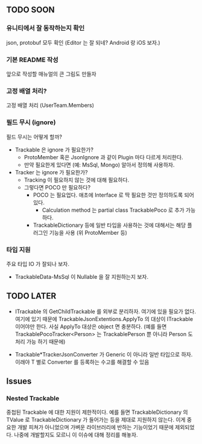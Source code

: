 ## TODO SOON

### 유니티에서 잘 동작하는지 확인

  json, protobuf 모두 확인 (Editor 는 잘 되네? Android 랑 iOS 보자.)

### 기본 README 작성

  앞으로 작성할 매뉴얼의 큰 그림도 만들자

### 고정 배열 처리?

  고정 배열 처리 (UserTeam.Members)

### 필드 무시 (ignore)

  필드 무시는 어떻게 할까?
  - Trackable 은 ignore 가 필요한가?
    - ProtoMember 혹은 JsonIgnore 과 같이 Plugin 마다 다르게 처리한다.
    - 만약 필요한게 있다면 (예: MsSql, Mongo) 알아서 정의해 사용하자.
  - Tracker 는 ignore 가 필요한가?
    - Tracking 이 필요하지 않는 것에 대해 필요하다.
    - 그렇다면 POCO 만 필요하다?
      - POCO 는 필요업다. 애초에 Interface 로 딱 필요한 것만 정의하도록 되어 있다.
        - Calculation method 는 partial class TrackablePoco 로 추가 가능하다.
      - TrackableDictionary 등에 일반 타입을 사용하는 것에 대해서는 해당 플러그인
        기능을 사용 (위 ProtoMember 등)

### 타입 지원

  주요 타입 IO 가 잘되나 보자.
  - TrackableData-MsSql 이 Nullable 을 잘 지원하는지 보자.

## TODO LATER

 - ITrackable 의 GetChildTrackable 를 외부로 분리하자. 여기에 있을 필요가 없다.
   여기에 있기 때문에 TrackableJsonExtentions.ApplyTo 의 대상이 ITrackable 이어야만 한다.
   사실 ApplyTo 대상은 object 면 충분하다.
   (예를 들면 TrackablePocoTracker\<Person\>
    는 TrackablePerson 뿐 아니라 Person 도 처리 가능 하기 때문에)

 - Trackable*TrackerJsonConverter 가 Generic 이 아니라 일반 타입으로 하자.
   이래야 T 별로 Converter 를 등록하는 수고를 해결할 수 있음

## Issues

### Nested Trackable

  중첩된 Trackable 에 대한 지원이 제한적이다.
  예를 들면 TrackableDictionary 의 TValue 로 TrackableDictionary 가 들어가는 등을 제대로 지원하지 않는다.
  이게 중요한 개발 피쳐가 아니었으며 가벼운 라이브러리에 반하는 기능이었기 때문에 제외되었다.
  나중에 개발할지도 모르니 이 이슈에 대해 정리를 해놓자.
